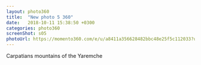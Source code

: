 ```yaml
---
layout: photo360
title:  "New photo 5 360"
date:   2018-10-11 15:38:50 +0300
categories: photo360
screenShot: s05
photoUrl: https://momento360.com/e/u/a8411a356628482bbc48e25f5c112033?utm_campaign=embed&utm_source=other&utm_medium=other&heading=34.4&pitch=0.6000000000000001&field-of-view=75
---
```


Carpatians mountains of the Yaremche
